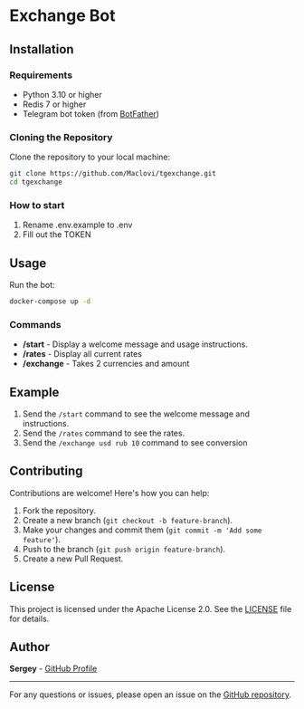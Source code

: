 # Exchange Bot


## Installation

### Requirements

- Python 3.10 or higher
- Redis 7 or higher
- Telegram bot token (from [BotFather](https://t.me/botfather))
### Cloning the Repository

Clone the repository to your local machine:

```bash
git clone https://github.com/Maclovi/tgexchange.git 
cd tgexchange
```
### How to start
1. Rename .env.example to .env
2. Fill out the TOKEN
## Usage

Run the bot:
```bash
docker-compose up -d
```
### Commands

- **/start** - Display a welcome message and usage instructions.
- **/rates** - Display all current rates
- **/exchange** - Takes 2 currencies and amount

## Example

1. Send the `/start` command to see the welcome message and instructions.
2. Send the `/rates` command to see the rates.
3. Send the `/exchange usd rub 10` command to see conversion
## Contributing

Contributions are welcome! Here's how you can help:

1. Fork the repository.
2. Create a new branch (`git checkout -b feature-branch`).
3. Make your changes and commit them (`git commit -m 'Add some feature'`).
4. Push to the branch (`git push origin feature-branch`).
5. Create a new Pull Request.

## License

This project is licensed under the Apache License 2.0. See the [LICENSE](LICENSE) file for details.

## Author

**Sergey** - [GitHub Profile](https://github.com/Maclovi)

---

For any questions or issues, please open an issue on the [GitHub repository](https://github.com/Maclovi/tgloader/issues).
